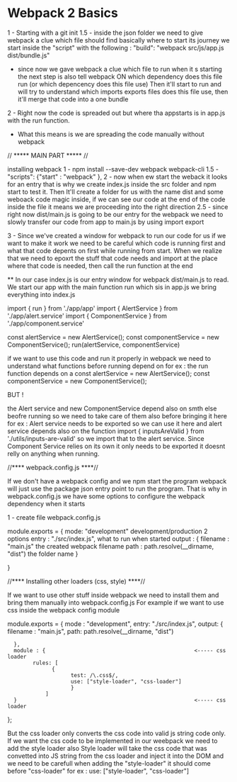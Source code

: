 # Webpack 2 Basics
1 - Starting with a git init 
1.5 - inside the json folder we need to give webpack a clue which file should find basically where to start its journey
we start inside the "script" with the following : 
"build": "webpack src/js/app.js dist/bundle.js" 

- since now we gave webpack a clue which file to run when it s starting the next step is also tell webpack ON which dependency does this file run (or which depencency does this file use)
Then it'll start to run and will try to understand which imports exports files does this file use, then it'll merge that code into a one bundle 


2 - Right now the code is spreaded out but where tha appstarts is in app.js with the run function.
- What this means is we are spreading the code manually without webpack

// ***** MAIN PART ***** //

installing webpack
1 - npm install --save-dev webpack webpack-cli
1.5 -   "scripts": {"start" : "webpack" },
2   - now when ew start the weback it looks for an entry that is why we create index.js inside the src folder and npm start to test it. Then It'll create a folder for  us with the name dist and some weboack code magic inside, if we can see our code at the end of the code inside the file it means we are proceeding into the right direction
2.5 - since right now dist/main.js is going to be our entry for the webpack we need to slowly transfer our code from app to main.js by using import export

3   - Since we've created a window for webpack to run our code for us if we want to make it work we need to be careful which code is running first and what that code depents on first while running from start.
When we realize that we need to epoxrt the stuff that code needs and import at the place where that code is needed, then call the run function at the end

** In our case index.js is our entry window for webpack dist/main.js to read.
We start our app with the main function run which sis in app.js we bring everything into index.js

import { run } from './app/app'
import { AlertService } from './app/alert.service'
import { ComponentService } from './app/component.service'

const alertService = new AlertService();
const componentService = new ComponentService();
run(alertService, componentService)

if we want to use this code and run it properly in webpack we need to understand what functions before running depend on for ex :
the run function depends on a 
const alertService = new AlertService();
const componentService = new ComponentService();

BUT !

the Alert service and new ComponentService depend also on smth else beofre running so we need to take care of them also before bringing it here for ex : Alert service needs to be exported so we can use it here and alert service depends also on the function 
import { inputsAreValid } from './utils/inputs-are-valid'
so we import that to the alert service. 
Since Component Service relies on its own it only needs to be exported it doesnt relly on anything when running.




//**** webpack.config.js ****//

If we don't have a webpack config and we npm start the program
webpack will just use the package json entry point to run the program.
That is why in webpack.config.js we have some options to configure the webpack dependency when it starts

1 - create file webpack.config.js

module.exports = {
      mode: "development"           development/production 2 options
      entry : "./src/index.js",     what to run when started
      output : {
            filename : "main.js"    the created webpack filename
            path : path.resolve(__dirname, "dist") the folder name
      }

}


//**** Installing other loaders (css, style) ****//

If we want to use other stuff inside webpack we need to install them and bring them manually into webpack.config.js
For example if we want to use css inside the webpack config module 

module.exports = {
      mode : "development",
      entry: "./src/index.js",
      output: {
            filename : "main.js",
            path: path.resolve(__dirname, "dist")

      },
      module : {                                               <----- css loader
            rules: [    
                  { 
                        test: /\.css$/,                           
                        use: ["style-loader", "css-loader"]
                        }       
                ]
      }                                                        <----- css loader
};

But the css loader only converts the css code into valid js string code only.
If we want the css code to be implemented in our weebpack we need to add the style loader also
Style loader will take the css code that was convetted into JS string from the css loader and inject it into the DOM and we need to be carefull when adding the "style-loader" it should come before "css-loader" for ex : use: ["style-loader", "css-loader"]
